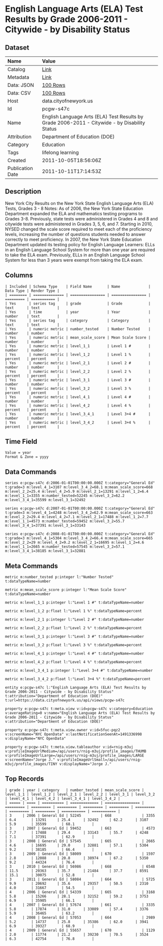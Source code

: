 # English Language Arts (ELA) Test Results by Grade 2006-2011 - Citywide - by Disability Status

## Dataset

| Name | Value |
| :--- | :---- |
| Catalog | [Link](https://catalog.data.gov/dataset/english-language-arts-ela-test-results-by-grade-2006-2011-citywide-by-disability-status-81683) |
| Metadata | [Link](https://data.cityofnewyork.us/api/views/pcgw-s47c) |
| Data: JSON | [100 Rows](https://data.cityofnewyork.us/api/views/pcgw-s47c/rows.json?max_rows=100) |
| Data: CSV | [100 Rows](https://data.cityofnewyork.us/api/views/pcgw-s47c/rows.csv?max_rows=100) |
| Host | data.cityofnewyork.us |
| Id | pcgw-s47c |
| Name | English Language Arts (ELA) Test Results by Grade 2006-2011 - Citywide - by Disability Status |
| Attribution | Department of Education (DOE) |
| Category | Education |
| Tags | lifelong learning |
| Created | 2011-10-05T18:56:06Z |
| Publication Date | 2011-10-11T17:14:53Z |

## Description

New York City Results on the New York State English Language Arts (ELA) Tests, Grades 3 - 8
Notes:
As of 2006, the New York State Education Department expanded the ELA and mathematics testing programs to Grades 3-8. Previously, state tests were administered in Grades 4 and 8 and citywide tests were administered in Grades 3, 5, 6, and 7.
Starting in 2010, NYSED changed the scale score required to meet each of the proficiency levels, increasing the number of questions students needed to answer correctly to meet proficiency.
In 2007, the New York State Education Department updated its testing policy for English Language Learners: ELLs in an English Language School System for more than one year are required to take the ELA exam. Previously, ELLs in an English Language School System for less than 3 years were exempt from taking the ELA exam.

## Columns

```ls
| Included | Schema Type    | Field Name       | Name             | Data Type | Render Type |
| ======== | ============== | ================ | ================ | ========= | =========== |
| Yes      | series tag     | grade            | Grade            | text      | text        |
| Yes      | time           | year             | Year             | number    | text        |
| Yes      | series tag     | category         | Category         | text      | text        |
| Yes      | numeric metric | number_tested    | Number Tested    | number    | number      |
| Yes      | numeric metric | mean_scale_score | Mean Scale Score | number    | number      |
| Yes      | numeric metric | level_1_1        | Level 1 #        | number    | number      |
| Yes      | numeric metric | level_1_2        | Level 1 %        | percent   | percent     |
| Yes      | numeric metric | level_2_1        | Level 2 #        | number    | number      |
| Yes      | numeric metric | level_2_2        | Level 2 %        | percent   | percent     |
| Yes      | numeric metric | level_3_1        | Level 3 #        | number    | number      |
| Yes      | numeric metric | level_3_2        | Level 3 %        | percent   | percent     |
| Yes      | numeric metric | level_4_1        | Level 4 #        | number    | number      |
| Yes      | numeric metric | level_4_2        | Level 4 %        | percent   | percent     |
| Yes      | numeric metric | level_3_4_1      | Level 3+4 #      | number    | number      |
| Yes      | numeric metric | level_3_4_2      | Level 3+4 %      | percent   | percent     |
```

## Time Field

```ls
Value = year
Format & Zone = yyyy
```

## Data Commands

```ls
series e:pcgw-s47c d:2006-01-01T00:00:00.000Z t:category="General Ed" t:grade=3 m:level_4_1=3107 m:level_3_4_2=68.1 m:mean_scale_score=668 m:level_2_2=25.4 m:level_4_2=5.9 m:level_2_1=13291 m:level_1_2=6.4 m:level_1_1=3355 m:number_tested=52245 m:level_3_2=62.2 m:level_3_4_1=35599 m:level_3_1=32492

series e:pcgw-s47c d:2007-01-01T00:00:00.000Z t:category="General Ed" t:grade=3 m:level_4_1=4248 m:level_3_4_2=62.9 m:mean_scale_score=663 m:level_2_2=29.4 m:level_4_2=7.1 m:level_2_1=17488 m:level_1_2=7.7 m:level_1_1=4573 m:number_tested=59452 m:level_3_2=55.7 m:level_3_4_1=37391 m:level_3_1=33143

series e:pcgw-s47c d:2008-01-01T00:00:00.000Z t:category="General Ed" t:grade=3 m:level_4_1=5304 m:level_3_4_2=66.4 m:mean_scale_score=665 m:level_2_2=29 m:level_4_2=9.2 m:level_2_1=16695 m:level_1_2=4.6 m:level_1_1=2665 m:number_tested=57545 m:level_3_2=57.1 m:level_3_4_1=38185 m:level_3_1=32881
```

## Meta Commands

```ls
metric m:number_tested p:integer l:"Number Tested" t:dataTypeName=number

metric m:mean_scale_score p:integer l:"Mean Scale Score" t:dataTypeName=number

metric m:level_1_1 p:integer l:"Level 1 #" t:dataTypeName=number

metric m:level_1_2 p:float l:"Level 1 %" t:dataTypeName=percent

metric m:level_2_1 p:integer l:"Level 2 #" t:dataTypeName=number

metric m:level_2_2 p:float l:"Level 2 %" t:dataTypeName=percent

metric m:level_3_1 p:integer l:"Level 3 #" t:dataTypeName=number

metric m:level_3_2 p:float l:"Level 3 %" t:dataTypeName=percent

metric m:level_4_1 p:integer l:"Level 4 #" t:dataTypeName=number

metric m:level_4_2 p:float l:"Level 4 %" t:dataTypeName=percent

metric m:level_3_4_1 p:integer l:"Level 3+4 #" t:dataTypeName=number

metric m:level_3_4_2 p:float l:"Level 3+4 %" t:dataTypeName=percent

entity e:pcgw-s47c l:"English Language Arts (ELA) Test Results by Grade 2006-2011 - Citywide - by Disability Status" t:attribution="Department of Education (DOE)" t:url=https://data.cityofnewyork.us/api/views/pcgw-s47c

property e:pcgw-s47c t:meta.view v:id=pcgw-s47c v:category=Education v:averageRating=0 v:name="English Language Arts (ELA) Test Results by Grade 2006-2011 - Citywide - by Disability Status" v:attribution="Department of Education (DOE)"

property e:pcgw-s47c t:meta.view.owner v:id=5fuc-pqz2 v:screenName="NYC OpenData" v:lastNotificationSeenAt=1491336998 v:displayName="NYC OpenData"

property e:pcgw-s47c t:meta.view.tableauthor v:id=rnig-m3uj v:profileImageUrlMedium=/api/users/rnig-m3uj/profile_images/THUMB v:profileImageUrlLarge=/api/users/rnig-m3uj/profile_images/LARGE v:screenName="Jorge J." v:profileImageUrlSmall=/api/users/rnig-m3uj/profile_images/TINY v:displayName="Jorge J."
```

## Top Records

```ls
| grade | year | category   | number_tested | mean_scale_score | level_1_1 | level_1_2 | level_2_1 | level_2_2 | level_3_1 | level_3_2 | level_4_1 | level_4_2 | level_3_4_1 | level_3_4_2 | 
| ===== | ==== | ========== | ============= | ================ | ========= | ========= | ========= | ========= | ========= | ========= | ========= | ========= | =========== | =========== | 
| 3     | 2006 | General Ed | 52245         | 668              | 3355      | 6.4       | 13291     | 25.4      | 32492     | 62.2      | 3107      | 5.9       | 35599       | 68.1        | 
| 3     | 2007 | General Ed | 59452         | 663              | 4573      | 7.7       | 17488     | 29.4      | 33143     | 55.7      | 4248      | 7.1       | 37391       | 62.9        | 
| 3     | 2008 | General Ed | 57545         | 665              | 2665      | 4.6       | 16695     | 29.0      | 32881     | 57.1      | 5304      | 9.2       | 38185       | 66.4        | 
| 3     | 2009 | General Ed | 58009         | 670              | 1597      | 2.8       | 12088     | 20.8      | 38974     | 67.2      | 5350      | 9.2       | 44324       | 76.4        | 
| 3     | 2010 | General Ed | 56986         | 668              | 6548      | 11.5      | 20363     | 35.7      | 21484     | 37.7      | 8591      | 15.1      | 30075       | 52.8        | 
| 3     | 2011 | General Ed | 58084         | 664              | 5725      | 9.9       | 20692     | 35.6      | 29357     | 50.5      | 2310      | 4.0       | 31667       | 54.5        | 
| 4     | 2006 | General Ed | 54339         | 665              | 3168      | 5.8       | 15266     | 28.1      | 32152     | 59.2      | 3753      | 6.9       | 35905       | 66.1        | 
| 4     | 2007 | General Ed | 57674         | 661              | 3335      | 5.8       | 17874     | 31.0      | 33089     | 57.4      | 3376      | 5.9       | 36465       | 63.2        | 
| 4     | 2008 | General Ed | 57053         | 664              | 2989      | 5.2       | 14737     | 25.8      | 35386     | 62.0      | 3941      | 6.9       | 39327       | 68.9        | 
| 4     | 2009 | General Ed | 55657         | 670              | 1129      | 2.0       | 11774     | 21.2      | 39230     | 70.5      | 3524      | 6.3       | 42754       | 76.8        | 
```